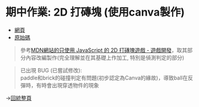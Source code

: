 # 期中作業: 2D 打磚塊 (使用canva製作)

- [網頁](https://peterwang0329.github.io/wp/Midterm/breakout_game/index.html)
- [原始碼](https://github.com/peterwang0329/wp/tree/master/Midterm/breakout_game)

>參考[MDN網站的只使用 JavaScript 的 2D 打磚塊遊戲 - 遊戲開發](https://developer.mozilla.org/zh-TW/docs/Games/Tutorials/2D_Breakout_game_pure_JavaScript)，取其部分內容改編製作(完全理解並在其基礎上作加工, 特別是偵測判定的部分)

>已出現 BUG (已嘗試修改):\
>paddle和brick的碰撞判定有問題(初步認定為Canva的緣故)，導致ball在反彈時，有時會出現穿透物件的現象

→[回統整頁](https://peterwang0329.github.io/wp/index.html)